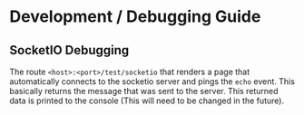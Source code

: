 # Development / Debugging Guide

## SocketIO Debugging

The route `<host>:<port>/test/socketio` that renders a page that automatically connects to the socketio server and pings the `echo` event. This basically returns the message that was sent to the server. This returned data is printed to the console (This will need to be changed in the future).

